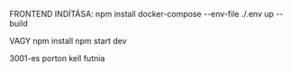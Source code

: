 FRONTEND INDÍTÁSA:
npm install
docker-compose --env-file ./.env up --build

VAGY
npm install
npm start dev

3001-es porton kell futnia
